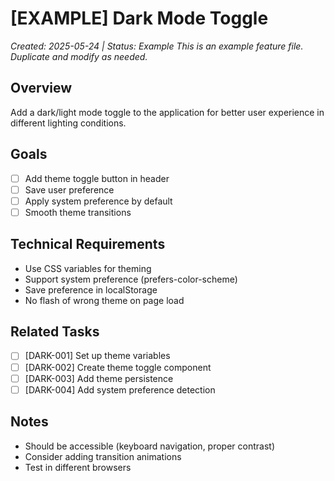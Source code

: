 # [EXAMPLE] Dark Mode Toggle
*Created: 2025-05-24 | Status: Example*
*This is an example feature file. Duplicate and modify as needed.*

## Overview
Add a dark/light mode toggle to the application for better user experience in different lighting conditions.

## Goals
- [ ] Add theme toggle button in header
- [ ] Save user preference
- [ ] Apply system preference by default
- [ ] Smooth theme transitions

## Technical Requirements
- Use CSS variables for theming
- Support system preference (prefers-color-scheme)
- Save preference in localStorage
- No flash of wrong theme on page load

## Related Tasks
- [ ] [DARK-001] Set up theme variables
- [ ] [DARK-002] Create theme toggle component
- [ ] [DARK-003] Add theme persistence
- [ ] [DARK-004] Add system preference detection

## Notes
- Should be accessible (keyboard navigation, proper contrast)
- Consider adding transition animations
- Test in different browsers
